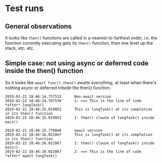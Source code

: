# Test runs

## General observations

It looks like `then()` functions are called in a nearest-to-farthest order, i.e. the function currently executing gets its `then()` function, then one level up the stack, etc. etc.

## Simple case: not using async or deferred code inside the then() function

So it looks like `await func().then()` awaits _everything_, at least when there's nothing async or deferred intside the then() function.

```
2019-02-22 18:46:14.757532      Non-await version
2019-02-22 18:46:14.767530      1: ==> This is the line of code *after* longTask()
2019-02-22 18:46:15.019052      This is longTask() at its completion in its then() function
2019-02-22 18:46:15.019052      1: then() clause of longTask() inside main()

2019-02-22 18:46:15.770048      await version
2019-02-22 18:46:16.021067      This is longTask() at its completion in its then() function
2019-02-22 18:46:16.022067      2: then() clause of longTask() inside main()
2019-02-22 18:46:16.022067      2: ==> This is the line of code *after* await longTask()
```
